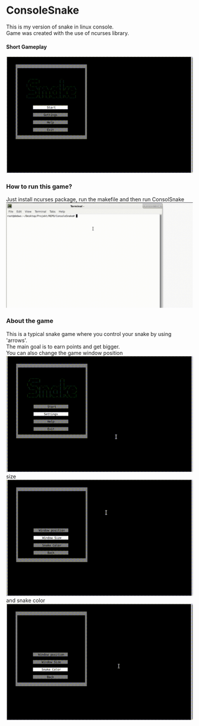 # ConsoleSnake
This is my version of snake in linux console.<br>
Game was created with the use of ncurses library.
#### Short Gameplay
![](photosToReadme/gameplay.gif)
### How to run this game?
Just install ncurses package, run the makefile and then run ConsolSnake
![](photosToReadme/Install.gif)
### About the game
This is a typical snake game where you control your snake by using 'arrows'.<br>
The main goal is to earn points and get bigger.<br>
You can also change the game window position<br>
![](photosToReadme/position.gif)
size<br>
![](photosToReadme/size.gif)
and snake color<br>
![](photosToReadme/color.gif)

